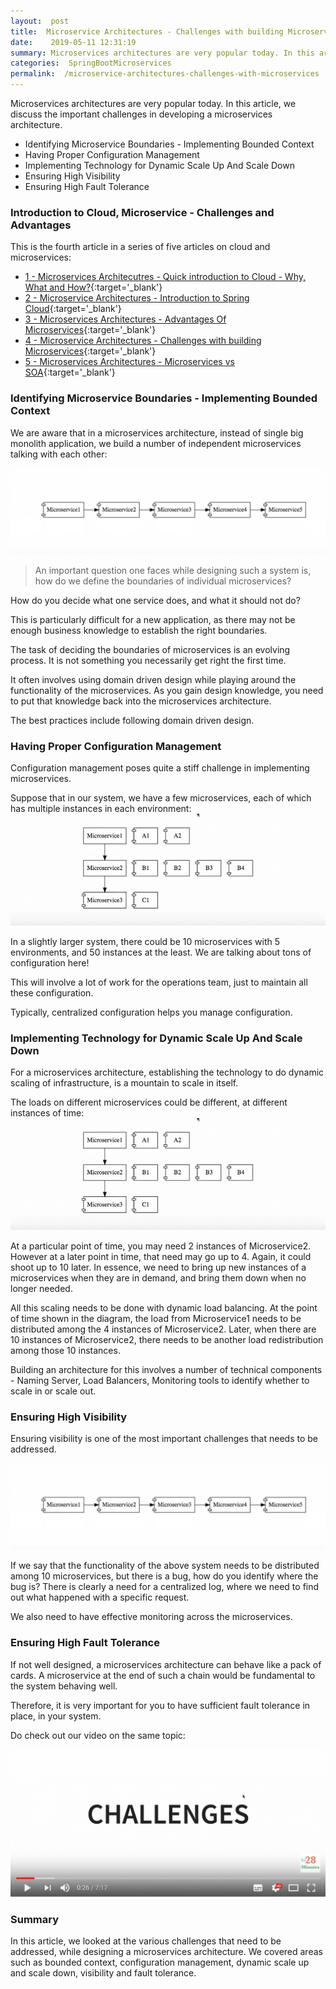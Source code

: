 ```yaml
---
layout:  post
title:  Microservice Architectures - Challenges with building Microservices
date:    2019-05-11 12:31:19
summary: Microservices architectures are very popular today. In this article, we discuss the important challenges in developing a microservices architecture.
categories:  SpringBootMicroservices
permalink:  /microservice-architectures-challenges-with-microservices
---
```


Microservices architectures are very popular today. In this article, we discuss the important challenges in developing a microservices architecture.
- Identifying Microservice Boundaries - Implementing Bounded Context
- Having Proper Configuration Management
- Implementing Technology for Dynamic Scale Up And Scale Down
- Ensuring High Visibility
- Ensuring High Fault Tolerance

### Introduction to Cloud, Microservice - Challenges and Advantages

This is the fourth article in a series of five articles on cloud and microservices:
- [1 - Microservices Architecutres - Quick introduction to Cloud - Why, What and How?](/introduction-to-cloud){:target='_blank'}
- [2 - Microservice Architectures - Introduction to Spring Cloud](/introduction-to-spring-cloud){:target='_blank'}
- [3 - Microservices Architectures - Advantages Of Microservices](/microservice-architectures-advantages-of-microservices){:target='_blank'}
- [4 - Microservice Architectures - Challenges with building Microservices](/microservice-architectures-challenges-with-microservices){:target='_blank'}
- [5 - Microservices Architectures - Microservices vs SOA](/microservice-architectures-soa-vs-microservices){:target='_blank'}

### Identifying Microservice Boundaries - Implementing Bounded Context

We are aware that in a microservices architecture, instead of single big monolith application, we build a number of independent microservices talking with each other:

![image info](images/Capture-066-02.png)

> An important question one faces while designing such a system is, how do we define the boundaries of individual microservices? 

How do you decide what one service does, and what it should not do? 

This is particularly difficult for a new application, as there may not be enough business knowledge to establish the right boundaries. 

The task of deciding the boundaries of microservices is an evolving process. It is not something you necessarily get right the first time. 

It often involves using domain driven design while playing around the functionality of the microservices. As you gain design knowledge, you need to put that knowledge back into the microservices architecture.

The best practices include following domain driven design.

### Having Proper Configuration Management

Configuration management poses quite a stiff challenge in implementing microservices. 

Suppose that in our system, we have a few microservices, each of which has multiple instances in each environment:
![image info](images/Capture-066-03.png)

In a slightly larger system, there could be 10 microservices with 5 environments, and 50 instances at the least. We are talking about tons of configuration  here! 

This will involve a lot of work for the operations team, just to maintain all these configuration. 

Typically, centralized configuration helps you manage configuration.

### Implementing Technology for Dynamic Scale Up And Scale Down

For a microservices architecture, establishing the technology to do dynamic scaling of infrastructure, is a mountain to scale in itself. 

The loads on different microservices could be different, at different instances of time:
![image info](images/Capture-066-03.png)

At a particular point of time, you may need 2 instances of Microservice2. However at a later point in time, that need may go up to 4. Again, it could shoot up to 10 later. In essence, we need to bring up new instances of a microservices when they are in demand, and bring them down when no longer needed.

All this scaling needs to be done with dynamic load balancing. At the point of time shown in the diagram, the load from Microservice1 needs to be distributed among the 4 instances of Microservice2. Later, when there are 10 instances of Microservice2, there needs to be another load redistribution among those 10 instances. 

Building an architecture for this involves a number of technical components - Naming Server, Load Balancers, Monitoring tools to identify whether to scale in or scale out.

### Ensuring High Visibility 

Ensuring visibility is one of the most important challenges that needs to be addressed. 

![image info](images/Capture-066-02.png)

If we say that the functionality of the above system needs to be distributed among 10 microservices, but there is a bug, how do you identify where the bug is? There is clearly a need for a centralized log, where we need to find out what happened with a specific request.

We also need to have effective monitoring across the microservices.

### Ensuring High Fault Tolerance

If not well designed, a microservices architecture can behave like a pack of cards. A microservice at the end of such a chain would be fundamental to the system behaving well.

Therefore, it is very important for you to have sufficient fault tolerance in place, in your system. 

Do check out our video on the same topic:

[![image info](images/Capture-066-01.png)](https://www.youtube.com/watch?v=KGYpmVlIkIw)

### Summary

In this article, we looked at the various challenges that need to be addressed, while designing a microservices architecture. We covered areas such as bounded context, configuration management, dynamic scale up and scale down, visibility and fault tolerance.

